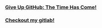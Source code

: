### [Give Up GitHub: The Time Has Come!](https://sfconservancy.org/blog/2022/jun/30/give-up-github-launch/)

### [Checkout my gitlab!](https://gitlab.com/dashboard/projects)
